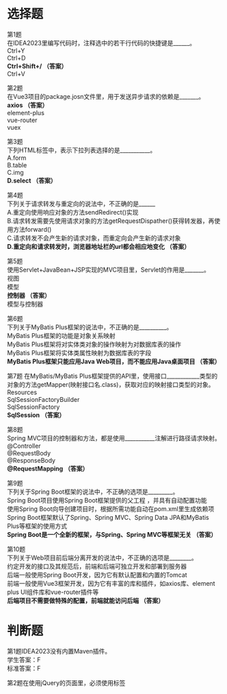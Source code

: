 # 选择题  
第1题  
在IDEA2023里编写代码时，注释选中的若干行代码的快捷键是______。  
Ctrl+Y  
Ctrl+D  
**Ctrl+Shift+/ （答案）**  
Ctrl+V  

第2题  
在Vue3项目的package.josn文件里，用于发送异步请求的依赖是_______。  
**axios （答案）**  
element-plus  
vue-router  
vuex  

第3题  
下列HTML标签中，表示下拉列表选择的是___________。  
A.form  
B.table  
C.img  
**D.select （答案）**  

第4题  
下列关于请求转发与重定向的说法中，不正确的是______  
A.重定向使用响应对象的方法sendRedirect()实现  
B.请求转发需要先使用请求对象的方法getRequestDispather()获得转发器，再使用方法forward()  
C.请求转发不会产生新的请求对象，而重定向会产生新的请求对象  
**D.重定向和请求转发时，浏览器地址栏的url都会相应地变化 （答案）**  

第5题  
使用Servlet+JavaBean+JSP实现的MVC项目里，Servlet的作用是_______。  
视图  
模型  
**控制器 （答案）**  
模型与控制器  

第6题  
下列关于MyBatis Plus框架的说法中，不正确的是__________。  
MyBatis Plus框架的功能是对象关系映射  
MyBatis Plus框架将对实体类对象的操作映射为对数据库表的操作  
MyBatis Plus框架将实体类属性映射为数据库表的字段  
**MyBatis Plus框架只能应用Java Web项目，而不能应用Java桌面项目 （答案）**  

第7题
在MyBatis/MyBatis Plus框架提供的API里，使用接口____________类型的对象的方法getMapper(映射接口名.class)，获取对应的映射接口类型的对象。  
Resources  
SqlSessionFactoryBuilder  
SqlSessionFactory  
**SqlSession （答案）**  

第8题  
Spring MVC项目的控制器和方法，都是使用___________注解进行路径请求映射。  
@Controller  
@RequestBody  
@ResponseBody  
**@RequestMapping （答案）**  
  
第9题  
下列关于Spring Boot框架的说法中，不正确的选项是_________。  
Spring Boot项目使用Spring Boot框架提供的父工程 ，并具有自动配置功能  
使用Spring Boot向导创建项目时，根据所需功能自动在pom.xml里生成依赖项  
Spring Boot框架默认了Spring、Spring MVC、Spring Data JPA和MyBatis Plus等框架的使用方式  
**Spring Boot是一个全新的框架，与Spring、Spring MVC等框架无关 （答案）**  

第10题  
下列关于Web项目前后端分离开发的说法中，不正确的选项是________。  
约定开发的接口及其规范后，前端和后端可独立开发和部署到服务器  
后端一般使用Spring Boot开发，因为它有默认配置和内置的Tomcat  
前端一般使用Vue3框架开发，因为它有丰富的库和插件，如axios库、element plus UI组件库和vue-router插件等  
**后端项目不需要做特殊的配置，前端就能访问后端 （答案）**  

# 判断题    
第1题IDEA2023没有内置Maven插件。    
学生答案：F    
标准答案：F    

第2题在使用jQuery的页面里，必须使用标签<script>引入jQuery脚本库文件。    
学生答案：    
标准答案：T    

第3题Servlet是运行于Web服务器端的Java程序。在MVC架构的Web项目里，它能够接收用户请求、调用业务逻辑组件处理数据，最后将结果通过请求对象转发至视图页面。  
学生答案：F  
标准答案：T  

第4题使用JDBC访问MySQL8时，连接字符串可以不通过serverTimezone指定时区信息  
学生答案：F  
标准答案：F  
  
第5题在Servlet+MyBatis Plus+JSP构建的Web项目的框架配置文件里，每个映射接口通过标签<mapper resource="带包名的接口名.class"/>进行配置。  
学生答案：T  
标准答案：F  
  
第6题MyBatis Plus和Spring Data JPA都属于对象关系映射框架，都提供了DAO层的通用接口与实现。  
学生答案：T
标准答案：T

第7题Spring框架的核心功能分别是依赖注入和面向切面编程。  
学生答案：T  
标准答案：T  
  
第8题Spring Boot项目包含父工程起步器依赖，因而可以实现对其他起步器依赖的版本进行统一控制。  
学生答案：T  
标准答案：T  

第9题Spring Boot框架对SSM整合项目的使用做了默认的实现，实现了框架的零配置。  
学生答案：T  
标准答案：T  

第10题前后端分离开发的后端项目里，必须配置允许跨域请求和访问。  
学生答案：T  
标准答案：T  

# 填空题
第1题用户通过浏览器向Web服务器发送的请求，主要有get和______两种类型。（字母全部小写）  
学生答案：post  
标准答案：post  

第2题在JavaScript脚本里添加语句___________，可进行客户端脚本调试。  
学生答案：debugger  
标准答案：debugger  

第3题JDBC提供了访问数据库的四个接口，分别是Driver、Connection、Statement和ResultSet。其中，表示数据库连接对象类型的接口是_________。  
学生答案：  
标准答案：Connection  

第4题  

调用静态方法MyBatisUtil.getSqlSession()的返回值类型是_________。（要求严格字母大小写）  
学生答案：SqlSessionFactory  
标准答案：SqlSession  

第5题MyBatis Plus框架提供的泛型通用映射接口是__________<T>。其中，T表示实体类类型。  
学生答案：BaseMapper  
标准答案：BaseMapper  

第6题  

学生答案：value  
标准答案：ref  

第7题对Spring Boot项目的启动类应使用的注解是__________。  
学生答案：@SpringBootApplication  
标准答案：@SpringBootApplication  

第8题	在前后端分离开发的后端项目里，控制器所有的方法都是响应体返回。因此，控制器注解一般使用___________。  
学生答案：@ResponseBody  
标准答案：@RestController  
  
阅读理解题  
第1题  
根据如下Web项目结构图，说明使用【Servlet+JDBC+JSP】原生开发的主要特点。（至少指出三点）  

学生答案：  
1、进行简单的分层结构。通过分为controller层、dao层、sevice层，三层对程序的架构进行解耦，便于项目后期的拓展，同时将数据处理与程序逻辑分开，减轻Servlet的压力。  
2、需要手动配置JDBC进行数据库连接；  
3、需要手动完成控制器的实现类；  
4、需要分别对Servlet框架单独进行实现；  
5、使用javaBean对实体类进行简单的封装。  

标准答案：  
（1）程序使用MVC架构，依次分为DAO层、Service层和控制层。  
（2）DAO定义了接口及其实现，使用原生的JDBC技术访问数据库做实现，供服务层调用。  
（3）Service层定义了接口及其实现，使用DAO层做实现，供控制层调用。  
（4）控制层的控制器类继承HttpServlet并使用@WebServlet()注解。  
（5）视图层使用JSP，通常还会使用EL表达式和JSTL标签库。

第2题已知会员管理项目MemManaNoSpring的文件系统如下：  
请简要描述该项目的技术构建。（至少回答三点）  
学生答案：  
1、遵循“controller、dao、service“三层架构对项目进行解耦，便于后面的拓展；  
2、配置了datasource.perpoties数据源，表明这是一个springmvc项目。  
3、使用了config.xml为后缀的文件，表示对该框架进行了整合，其中springmvc框架可以单独进行整合的。  
4、实现了公共的页面交互效果。  
  
标准答案：  
（1）MemManaNoSpring是程序分层的MVC项目。  
（2）独立应用和配置了MyBatis Plus和Spring MVC两个框架，未使用Spring框架做整合。  
（3）Spring MVC框架配置文件spingmvc-config.xml供项目配置文件web.xml调用。  
（4）MyBatis Plus框架是对原生JDBC技术的再封装，Spring MVC框架是对原生技术Servlet的再封装。  
（5）视图层使用JSP模板引擎。  

第3题已知会员管理项目MemMana的文件系统如下：  

学生答案：  
1、遵循“controller-dao-service”分层架构，便于项目的解耦，方便后面的拓展。  
2、继承了父工程起步器依赖，因而可以实现对其他起步器依赖的版本进行统一控制。  
3、对spring、Mybatis-Plus等框架的使用做了默认的实现，实现框架零配置。  
4、使用了application启动类，表示这是一个SpringBoot框架的项目。  
5、使用了templates文件存放对应页面视图文件  
6、通过框架，自动实现控制器方法与实体类的配置。  

标准答案：  
1）MemMana属于Spring Boot项目，MemManaApplication是启动文件。  
（2）项目使用了MyBatis Plus框架，无需写框架配置文件（零配置）。  
（3）项目也使用程序分层的MVC架构，视图层使用Thymeleaf模板引擎，位于专用文件夹resources/。  
（4）项目配置文件application.yaml位于专用文件夹resources/，主要配置数据源的相关信息。  

第4题 试比较前后端分离项目与不分离项目的不同点。（至少指出三个不同点）  
学生答案：  
1、跨域访问问题。前后端分离的项目必须允许跨域访问，前后端不分离的项目不需要跨域访问。  
2、配置方式不同。前后端分离的项目的交互方式是json数据通过api接口进行交互，并且后端的结构不是SpringMVC结构，而前后端不分离的项目一般使用SpringMVC模式进行交互。  
3、注释方式不同。前后端分离项目中，控制器需要添加@ResponseBody的注解，方法需要添加@RequestBody的注解；而前后端不分离的项目不需要添加@ResponseBody、@RequestBody注解。  

标准答案：  
（1）开发和部署方式不同。在前后端分离项目里，前端和后端独立开发和部署，前端以JSON格式与后端API进行交互，后端项目不是MVC架构（不包含视图）。非前后端分离项目一般采用MVC架构，控制器将结果数据以请求转发的方式交给视图展示。  
（2）方法及参数注解不同。在前后端分离项目里，后端控制器方法使用@ResponseBody注解，方法参数使用@RequestBody注解。在非前后端分离项目中，通常情况下，方法不使用@ResponseBody注解，方法参数不使用@RequestBody注解。  
（3）用户认证方式不同。前后端非分离项目可以使用简单的基于Cookie的Session认证，而前后端分离项目使用会话存储的JWT Token等验证方式。  
（4）跨域访问问题。前后端分离项目必须配置允许跨域访问，非分离项目则不存在跨域访问问题。  


# 完形填空题  
第1题  
已知《高校专业信息管理系统》Web项目使用前后端分离开发。后端项目里，管理员登录成功后，返回JWT Token供前端项目使用。  
实体类Admin分别定义了获取用户名和密码的方法getName()和 getPwd()。  
接口AdminService定义了方法：ResponseBean getOneAdmin(String name, String pwd)  
其中，统一响应类ResponseBean定义了获取状态码方法getCode()。状态码为1时，表示登录成功。  
工具类JWTUtil提供了生成相应于name信息的Token字符串的静态方法：String generateToken(Map<K,V>)。  
请在下面控制器代码的空白处，填写实现代码。  



学生答案：
```
Map<String,String> tokenMap=new HashMap<>();
if(tokenMap.getCode==1){
    ResponseBean responseBean=adminService.getOneService(admin.getName(),admin.getPwd());
    token.put("name",admin.getName());
    token.put("token",JWTUtil.generateToken(tokenMap));
    return ResponseBean.success(tokenMap);
}
```
标准答案：
```
ResponseBean responseBean = adminService.getOneAdmin(admin.getName(), admin.getPwd());
if(responseBean.getCode()==1){   
   Map<String, String> tokenMap = new HashMap<>();
      tokenMap.put("name", admin.getName());  
   tokenMap.put("token", JWTUtil.generateToken(tokenMap)); 
      return ResponseBean.success(tokenMap);
}
return responseBean;  
```
第2题
《高校专业信息管理系统》前端Vue3项目的根组件App.vue的数据属性及计算属性的定义如下：


请在App组件的用户登录方法代码空白处，填写实现代码。

学生答案：
```
this.userId=res.data.data.name;
window.sessionStorage.getItem("name",res.data.data.name);
window.sessionStorage.getItem("token",res.data.data.token);
```
标准答案：
```
this.$message.success("登录成功！")
this.userId = res.data.data.name
this.isDisabled = false 
this.showAdminLoginButton = !this.showAdminLoginButton   
this.showLoginDialog = !this.showLoginDialog 
window.sessionStorage.setItem("token", res.data.data.token) 
window.sessionStorage.setItem("name", res.data.data.name)  
```
